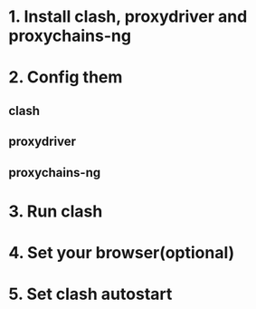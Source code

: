 # 1. Install clash, proxydriver and proxychains-ng
# 2. Config them
## clash
## proxydriver
## proxychains-ng
# 3. Run clash
# 4. Set your browser(optional)
# 5. Set clash autostart
